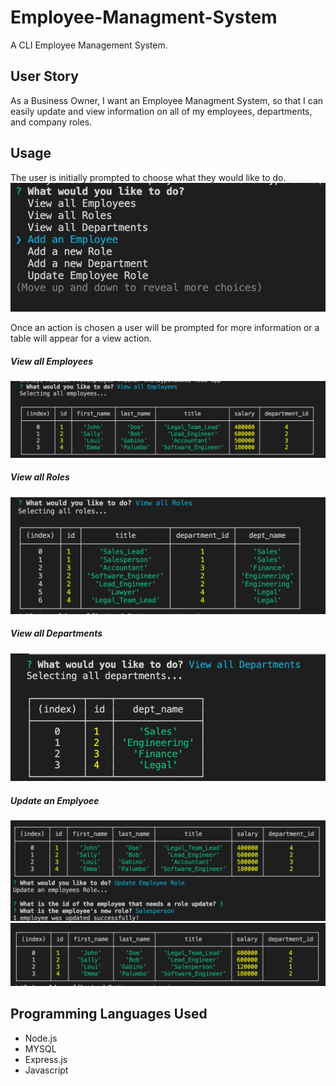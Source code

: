 # Employee-Managment-System

A CLI Employee Management System.

## User Story
As a Business Owner, I want an Employee Managment System, so that I can easily update and view information on all of my employees, departments, and company roles.

## Usage
The user is initially prompted to choose what they would like to do. 
![Prompt Message](/images/startPrompt.png)

Once an action is chosen a user will be prompted for more information or a table will appear for a view action.
##### View all Employees
![Employees](/images/viewEmployees.png)
##### View all Roles
![Roles](/images/viewRoles.png)
##### View all Departments
![Departments](/images/viewDepts.png)
##### Update an Emplyoee
![Update Prompt](/images/updateEmployee.png)
![Updated Employee](/images/updatedEmployee.png)


## Programming Languages Used
* Node.js
* MYSQL 
* Express.js
* Javascript
